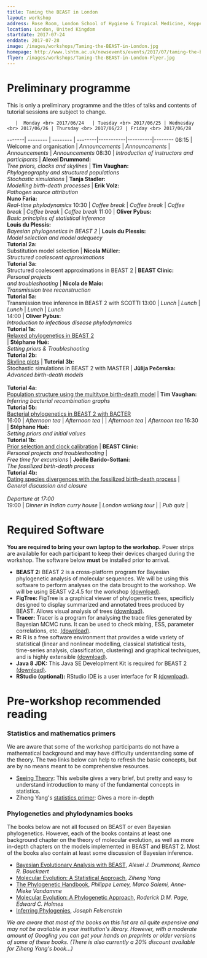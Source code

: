 ```yaml
---
title: Taming the BEAST in London
layout: workshop
address: Rose Room, London School of Hygiene & Tropical Medicine, Keppel Street
location: London, United Kingdom
startdate: 2017-07-24
enddate: 2017-07-28
image: /images/workshops/Taming-the-BEAST-in-London.jpg
homepage: http://www.lshtm.ac.uk/newsevents/events/2017/07/taming-the-beast-2017
flyer: /images/workshops/Taming-the-BEAST-in-London-Flyer.jpg
---
```



# Preliminary programme

This is only a preliminary programme and the titles of talks and contents of tutorial sessions are subject to change. 

       |  Monday <br> 2017/06/24   | Tuesday <br> 2017/06/25 | Wednesday <br> 2017/06/26 | Thursday <br> 2017/06/27 | Friday <br> 2017/06/28 
-------| -------- | -------- | --------|-----------|----------|--------
08:15  | Welcome and organisation | _Announcements_ | _Announcements_ | _Announcements_ | _Announcements_ 
08:30  | _Introduction of instructors and participants_ |  **Alexei Drummond:** <br> _Tree priors, clocks and skylines_ |  **Tim Vaughan:** <br> _Phylogeography and structured populations_ <br> _Stochastic simulations_ |  **Tanja Stadler:** <br> _Modelling birth-death processes_ | **Erik Volz:** <br> _Pathogen source attribution_ <br>  **Nuno Faria:** <br> _Real-time phylodynamics_
10:30  | _Coffee break_ | _Coffee break_ | _Coffee break_ | _Coffee break_ | _Coffee break_ 
11:00  | **Oliver Pybus:** <br> _Basic principles of statistical inference_ <br> **Louis du Plessis:** <br> _Bayesian phylogenetics in BEAST 2_  |  **Louis du Plessis:** <br> _Model selection and model adequecy_ <br>  **Tutorial 2a:** <br> Substitution model selection  |  **Nicola Müller:** <br> _Structured coalescent  approximations_ <br> **Tutorial 3a:** <br> Structured coalescent approximations in BEAST 2  |  **BEAST Clinic:** <br> _Personal projects <br> and troubleshooting_      | **Nicola de Maio:** <br> _Transmission tree reconstruction_ <br> **Tutorial 5a:** <br> Transmission tree inference in BEAST 2 with SCOTTI 
13:00  | _Lunch_       | _Lunch_       | _Lunch_      | _Lunch_        | _Lunch_      
14:00  | **Oliver Pybus:** <br> _Introduction to infectious disease phylodynamics_ <br> **Tutorial 1a:** <br> [Relaxed phylogenetics in BEAST 2](/tutorials/Introduction-to-BEAST2/) <br> | **Stéphane Hué:** <br> _Setting priors & Troubleshooting_ <br> **Tutorial 2b:** <br> [Skyline plots](/tutorials/Skyline-plots/)  |  **Tutorial 3b:** <br> Stochastic simulations in BEAST 2 with MASTER   | **Jūlija Pečerska:** <br> _Advanced birth-death models_ <br><br> **Tutorial 4a:** <br> [Population structure using the multitype birth-death model](/tutorials/Structured-birth-death-model/) | **Tim Vaughan:** <br> _Inferring bacterial recombination graphs_ <br> **Tutorial 5b:** <br> [Bacterial phylogenetics in BEAST 2 with BACTER](/tutorials/Bacter-Tutorial)  
16:00  | _Afternoon tea_ | _Afternoon tea_ |       | _Afternoon tea_         | _Afternoon tea_ 
16:30  | **Stéphane Hué:** <br> _Setting priors and initial values_ <br> **Tutorial 1b:** <br> [Prior selection and clock calibration](/tutorials/Prior-selection/)   | **BEAST Clinic:** <br> _Personal projects and troubleshooting_      | <br> _Free time for excursions_      | **Joëlle Barido-Sottani:** <br> _The fossilized birth-death process_ <br> **Tutorial 4b:** <br> [Dating species divergences with the fossilized birth-death process](/tutorials/FBD-tutorial/)  |  <br> _General discussion and closure_ <br><br> _Departure at 17:00_     
19:00         | *Dinner in Indian curry house* | *London walking tour* | | *Pub quiz* |      


# Required Software

**You are required to bring your own laptop to the workshop.** Power strips are available for each participant to keep their devices charged during the workshop. The software below **must** be installed prior to arrival. 

- **BEAST 2:** BEAST 2 is a cross-platform program for Bayesian phylogenetic analysis of molecular sequences. We will be using this software to perform analyses on the data brought to the workshop. We will be using BEAST v2.4.5 for the workshop [(download)](http://beast2.org/).
- **FigTree:** FigTree is a graphical viewer of phylogenetic trees, specificly designed to display summarized and annotated trees produced by BEAST. Allows visual analysis of trees [(download)](http://tree.bio.ed.ac.uk/software/figtree/).
- **Tracer:** Tracer is a program for analysing the trace files generated by Bayesian MCMC runs. It can be used to check mixing, ESS, parameter correlations, etc. [(download)](http://tree.bio.ed.ac.uk/software/tracer/).
- **R:** R is a free software environment that provides a wide variety of statistical (linear and nonlinear modelling, classical statistical tests, time-series analysis, classification, clustering) and graphical techniques, and is highly extensible [(download)](https://www.r-project.org/).
- **Java 8 JDK:** This Java SE Developlment Kit is required for BEAST 2 [(download)](http://www.oracle.com/technetwork/java/javase/downloads/jdk8-downloads-2133151.html).
- **RStudio (optional):** RStudio IDE is a user interface for R [(download)](https://www.rstudio.com/).


# Pre-workshop recommended reading


### Statistics and mathematics primers

We are aware that some of the workshop participants do not have a mathematical background and may have difficulty understanding some of the theory. The two links below can help to refresh the basic concepts, but are by no means meant to be comprehensive resources.

- [Seeing Theory](http://students.brown.edu/seeing-theory/index.html): This website gives a very brief, but pretty and easy to understand introduction to many of the fundamental concepts in statistics. 
- Ziheng Yang's [statistics primer](http://abacus.gene.ucl.ac.uk/PPS/PrimerProbabilityStatistics.pdf): Gives a more in-depth 

### Phylogenetics and phylodynamics books

The books below are not all focused on BEAST or even Bayesian phylogenetics. However, each of the books contains at least one background chapter on the theory of molecular evolution, as well as more in-depth chapters on the models implemented in BEAST and BEAST 2. Most of the books also contain at least some discussion of Bayesian inference.

- [Bayesian Evolutionary Analysis with BEAST](https://www.beast2.org/book/), _Alexei J. Drummond, Remco R. Bouckaert_
- [Molecular Evolution: A Statistical Approach](http://abacus.gene.ucl.ac.uk/MESA/), _Ziheng Yang_
- [The Phylogenetic Handbook](http://www.cambridge.org/catalogue/catalogue.asp?isbn=9780521877107), _Philippe Lemey, Marco Salemi, Anne-Mieke Vandamme_
- [Molecular Evolution: A Phylogenetic Approach](http://eu.wiley.com/WileyCDA/WileyTitle/productCd-0865428891.html), _Roderick D.M. Page, Edward C. Holmes_
- [Inferring Phylogenies](https://www.amazon.co.uk/Inferring-Phylogenies-Joseph-Felsenstein/dp/0878931775), _Joseph Felsenstein_

_We are aware that most of the books on this list are all quite expensive and may not be available in your institution's library. However, with a moderate amount of Googling you can get your hands on preprints or older versions of some of these books. (There is also currently a 20% discount available for Ziheng Yang's book...)_
